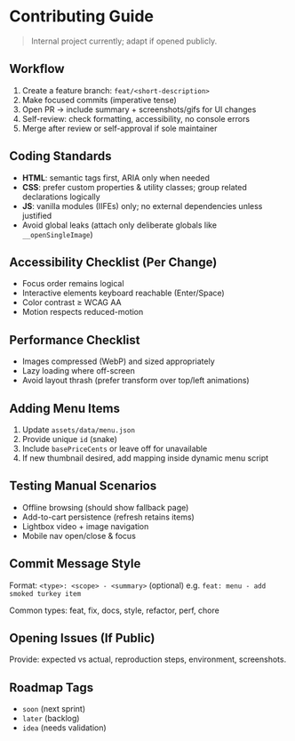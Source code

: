 # Contributing Guide

> Internal project currently; adapt if opened publicly.

## Workflow
1. Create a feature branch: `feat/<short-description>`
2. Make focused commits (imperative tense)
3. Open PR → include summary + screenshots/gifs for UI changes
4. Self-review: check formatting, accessibility, no console errors
5. Merge after review or self-approval if sole maintainer

## Coding Standards
- **HTML**: semantic tags first, ARIA only when needed
- **CSS**: prefer custom properties & utility classes; group related declarations logically
- **JS**: vanilla modules (IIFEs) only; no external dependencies unless justified
- Avoid global leaks (attach only deliberate globals like `__openSingleImage`)

## Accessibility Checklist (Per Change)
- Focus order remains logical
- Interactive elements keyboard reachable (Enter/Space)
- Color contrast ≥ WCAG AA
- Motion respects reduced-motion

## Performance Checklist
- Images compressed (WebP) and sized appropriately
- Lazy loading where off-screen
- Avoid layout thrash (prefer transform over top/left animations)

## Adding Menu Items
1. Update `assets/data/menu.json`
2. Provide unique `id` (snake)
3. Include `basePriceCents` or leave off for unavailable
4. If new thumbnail desired, add mapping inside dynamic menu script

## Testing Manual Scenarios
- Offline browsing (should show fallback page)
- Add-to-cart persistence (refresh retains items)
- Lightbox video + image navigation
- Mobile nav open/close & focus

## Commit Message Style
Format: `<type>: <scope> - <summary>` (optional) e.g. `feat: menu - add smoked turkey item`

Common types: feat, fix, docs, style, refactor, perf, chore

## Opening Issues (If Public)
Provide: expected vs actual, reproduction steps, environment, screenshots.

## Roadmap Tags
- `soon` (next sprint)
- `later` (backlog)
- `idea` (needs validation)
